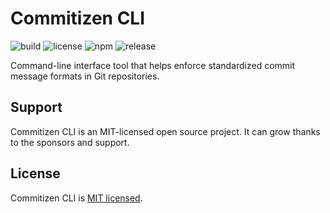 # Commitizen CLI

![build](https://github.com/iamando/commitizen-cli/workflows/build/badge.svg)
![license](https://img.shields.io/github/license/iamando/commitizen-cli?color=success)
![npm](https://img.shields.io/npm/v/commitizen-cli)
![release](https://img.shields.io/github/release-date/iamando/commitizen-cli)

Command-line interface tool that helps enforce standardized commit message formats in Git repositories.

## Support

Commitizen CLI is an MIT-licensed open source project. It can grow thanks to the sponsors and support.

## License

Commitizen CLI is [MIT licensed](LICENSE).
